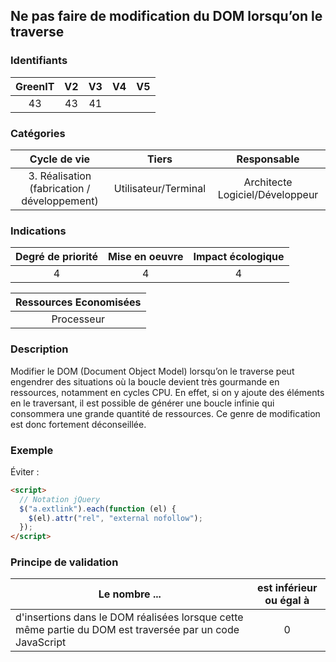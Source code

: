 ## Ne pas faire de modification du DOM lorsqu’on le traverse

### Identifiants

| GreenIT | V2  | V3  | V4  | V5  |
| :-----: | :-: | :-: | :-: | :-: |
|   43    | 43  | 41  |     |     |

### Catégories

|                 Cycle de vie                 |        Tiers         |           Responsable           |
| :------------------------------------------: | :------------------: | :-----------------------------: |
| 3. Réalisation (fabrication / développement) | Utilisateur/Terminal | Architecte Logiciel/Développeur |

### Indications

| Degré de priorité | Mise en oeuvre | Impact écologique |
| :---------------: | :------------: | :---------------: |
|         4         |       4        |         4         |

| Ressources Economisées |
| :--------------------: |
|       Processeur       |

### Description

Modifier le DOM (Document Object Model) lorsqu’on le traverse peut engendrer des situations où la boucle devient très gourmande
en ressources, notamment en cycles CPU. En effet, si on y ajoute des éléments en le traversant, il est possible de générer une boucle infinie qui consommera une grande quantité de ressources. Ce genre de modification est donc fortement déconseillée.

### Exemple

Éviter :

```html
<script>
  // Notation jQuery
  $("a.extlink").each(function (el) {
    $(el).attr("rel", "external nofollow");
  });
</script>
```

### Principe de validation

| Le nombre ...                                                                                            | est inférieur ou égal à |
| -------------------------------------------------------------------------------------------------------- | :---------------------: |
| d'insertions dans le DOM réalisées lorsque cette même partie du DOM est traversée par un code JavaScript |            0            |
